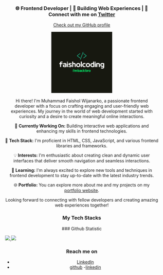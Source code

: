 <h3 align="center">
🌐 Frontend Developer | 🌱 Building Web Experiences | 💬 Connect with me on <a href="https://twitter.com/Faisholstore">Twitter</a>
</h3>
<p align="center">
<a href="https://github.com/Faisholstore/">Check out my GitHub profile</a>
</p>

<div align="center">
  <img src="./assets/Logo.png" alt="Muhammad Faishol Wijanarko" width="200" height="200">
  <p>Hi there! I'm Muhammad Faishol Wijanarko, a passionate frontend developer with a focus on crafting engaging and user-friendly web experiences. My journey in the world of web development started with curiosity and a desire to create meaningful online interactions.</p>
  
  <p>🔭 <strong>Currently Working On:</strong> Building interactive web applications and enhancing my skills in frontend technologies.</p>
  
  <p>🚀 <strong>Tech Stack:</strong> I'm proficient in HTML, CSS, JavaScript, and various frontend libraries and frameworks.</p>
  
  <p>💡 <strong>Interests:</strong> I'm enthusiastic about creating clean and dynamic user interfaces that deliver smooth navigation and seamless interactions.</p>
  
  <p>🌱 <strong>Learning:</strong> I'm always excited to explore new tools and techniques in frontend development to stay up-to-date with the latest industry trends.</p>
  
 
  <p>🌐 <strong>Portfolio:</strong> You can explore more about me and my projects on my <a href="https://Faisholstore.github.io/">portfolio website</a>.</p>
  
  <p>Looking forward to connecting with fellow developers and creating amazing web experiences together!</p>
  <h3 align="center">
My Tech Stacks
</h3>### Github Statistic
<p align="left">
<a href="https://github.com/Faisholstore">
  <img height="180em" src="https://github-readme-stats-eight-theta.vercel.app/api?username=Faisholstore&show_icons=true&theme=algolia&include_all_commits=true&count_private=true"/>
  <img height="180em" src="https://github-readme-stats-eight-theta.vercel.app/api/top-langs/?username=Faisholstore&layout=compact&langs_count=8&theme=algolia"/>
</a>
</p>

### Reach me on
- <a href="https://linkedin.com/in/Faisholstore/">LinkedIn</a>
- <a href="https://github.com/FaisholStore">github</a>
-<a href ="https://www.linkedin.com/in/faishol-wijanarko-4338131a0/">linkedin</a>
</h3>
</div>

